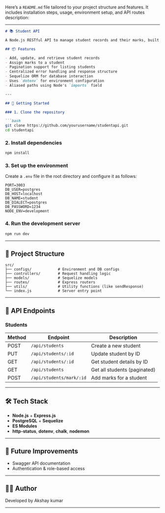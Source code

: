 Here’s a `README.md` file tailored to your project structure and features. It includes installation steps, usage, environment setup, and API routes description:

---

```markdown
# 📚 Student API

A Node.js RESTful API to manage student records and their marks, built using Express, Sequelize (PostgreSQL), and ES modules.

## 📦 Features

- Add, update, and retrieve student records
- Assign marks to a student
- Pagination support for listing students
- Centralized error handling and response structure
- Sequelize ORM for database interaction
- Uses `dotenv` for environment configuration
- Aliased paths using Node's `imports` field

---

## 🚀 Getting Started

### 1. Clone the repository

```bash
git clone https://github.com/yourusername/studentapi.git
cd studentapi
```

### 2. Install dependencies

```bash
npm install
```

### 3. Set up the environment

Create a `.env` file in the root directory and configure it as follows:

```env
PORT=3003
DB_USER=postgres
DB_HOST=localhost
DB_NAME=student
DB_DIALECT=postgres
DB_PASSWORD=1234
NODE_ENV=development
```

### 4. Run the development server

```bash
npm run dev
```

---

## 📁 Project Structure

```
src/
├── configs/            # Environment and DB configs
├── controllers/        # Request handling logic
├── models/             # Sequelize models
├── routes/             # Express routers
├── utils/              # Utility functions (like sendResponse)
└── index.js            # Server entry point
```

---

## 📌 API Endpoints

### Students

| Method | Endpoint              | Description                    |
|--------|-----------------------|--------------------------------|
| POST   | `/api/students`       | Create a new student           |
| PUT    | `/api/students/:id`   | Update student by ID           |
| GET    | `/api/students/:id`   | Get student details by ID      |
| GET    | `/api/students`       | Get all students (paginated)   |
| POST   | `/api/students/mark/:id` | Add marks for a student    |

---

## 🛠 Tech Stack

- **Node.js** + **Express.js**
- **PostgreSQL** + **Sequelize**
- **ES Modules**
- **http-status**, **dotenv**, **chalk**, **nodemon**

---

## 🧪 Future Improvements

- Swagger API documentation
- Authentication & role-based access

---

## 👨‍💻 Author

Developed by Akshay kumar

---

